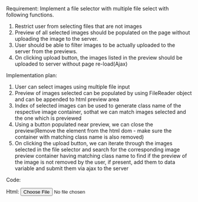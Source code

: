 Requirement: Implement a file selector with multiple file select with following functions.
1. Restrict user from selecting files that are not images
1. Preview of all selected images should be populated on the page without uploading the image to the server.
2. User should be able to  filter images to be actually uploaded to the server from the previews.
3. On clicking upload button, the images listed in the preview should be uploaded to server without page re-load(Ajax)

Implementation plan: 
1. User can select images using multiple file input 
2. Preview of images selected can be  populated by using FileReader object and can be appended to html preview area
3. Index of selected images can be used to generate class name of the respective image container, sothat we can match images selected and the one which is previewed
4. Using a button populated near preview, we can close the preview(Remove the element from the html dom - make sure the container with matching class name is also removed)
5. On clicking the upload button, we can iterate through the images selected in the file selector and search for the corresponding image preview container having matching class name to find if the preview of the image is not removed by the user, if present, add them to data variable and submit them via ajax to the server


Code:

Html:
<input type="file" id="multipleImageFileInput" name="multipleImageFileUploader[]">


